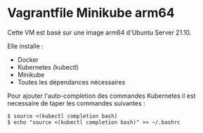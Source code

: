 # Vagrantfile Minikube arm64

Cette VM est basé sur une image arm64 d'Ubuntu Server 21.10.

Elle installe :
- Docker
- Kubernetes (kubectl)
- Minikube
- Toutes les dépendances nécessaires

Pour ajouter l'auto-completion des commandes Kubernetes il est necessaire de taper les commandes suivantes :
```console
$ source <(kubectl completion bash)
$ echo "source <(kubectl completion bash)" >> ~/.bashrc
```